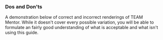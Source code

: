 ### Dos and Don'ts

A demonstration below of correct and incorrect renderings of TEAM Mentor. While it doesn't cover every possible variation, you will be able to formulate an fairly good understanding of what is acceptable and what isn't using this guide.